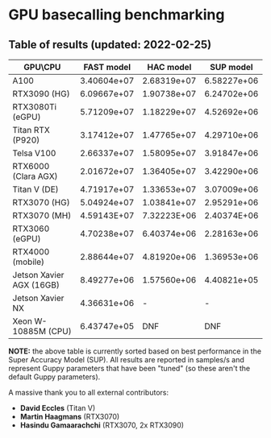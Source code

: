 # GPU basecalling benchmarking

## Table of results (updated: 2022-02-25)

| GPU\CPU                  | FAST model | HAC model | SUP model |
|--------------------------|---------------|--------------|--------------|
| A100                  | 3.40604e+07   | 2.68319e+07  | 6.58227e+06  |
| RTX3090 (HG) | 6.09667e+07 | 1.90738e+07 | 6.24702e+06 |
| RTX3080Ti (eGPU)         | 5.71209e+07   | 1.18229e+07  | 4.52692e+06  |
| Titan RTX (P920)      | 3.17412e+07   | 1.47765e+07  | 4.29710e+06  |
| Telsa V100            | 2.66337e+07   | 1.58095e+07  | 3.91847e+06  |
| RTX6000 (Clara AGX)   | 2.01672e+07   | 1.36405e+07  | 3.42290e+06  |
| Titan V (DE) | 4.71917e+07 | 1.33653e+07 | 3.07009e+06 |
| RTX3070 (HG) | 5.04924e+07 | 1.03841e+07 | 2.95291e+06 |
| RTX3070 (MH) | 4.59143E+07 | 7.32223E+06 | 2.40374E+06 |
| RTX3060 (eGPU)           | 4.70238e+07   | 6.40374e+06  | 2.28163e+06  |
| RTX4000 (mobile)         | 2.88644e+07   | 4.81920e+06  | 1.36953e+06  |
| Jetson Xavier AGX (16GB) | 8.49277e+06   | 1.57560e+06  | 4.40821e+05  |
| Jetson Xavier NX         | 4.36631e+06   | -  | -  |
| Xeon W-10885M (CPU)      | 6.43747e+05   | DNF          | DNF          |

**NOTE:** the above table is currently sorted based on best performance in the Super Accuracy Model (SUP). All results are reported in samples/s and represent Guppy parameters that have been "tuned" (so these aren't the default Guppy parameters).

A massive thank you to all external contributors:

* **David Eccles** (Titan V)
* **Martin Haagmans** (RTX3070)
* **Hasindu Gamaarachchi** (RTX3070, 2x RTX3090)